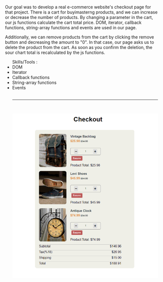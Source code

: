 <p> Our goal was to develop a real e-commerce website's checkout page for that project.
There is a cart for buyimasterng products, and we can increase or decrease the number of products. By
changing a parameter in the cart, our js functions calculate the cart total price. DOM, iterator, callback
functions, string-array functions and events are used in our page. </p>
  
  <p> Additionally, we can remove products from the cart by clicking the remove button and decreasing the amount to "0". In that case, our page
asks us to delete the product from the cart. As soon as you confirm the deletion, the sour chart total is
recalculated by the js functions. </p>  
<ul>Skills/Tools :
  <li>DOM </li> 
  <li> Iterator </li>
  <li> Callback functions </li> 
  <li> String-array functions </li>
  <li> Events </li>
  <br>
  <hr>
  <br>
  
  ![Project 001 Checkout Page](checkout_app.gif)

</ul>
